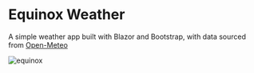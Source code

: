 # Equinox Weather
A simple weather app built with Blazor and Bootstrap, with data sourced from [Open-Meteo](https://open-meteo.com)

![equinox](https://github.com/MultiverShaun/EquinoxWeather/assets/68468439/330655f4-1e0b-4edc-b6cb-d9e1866da396)

